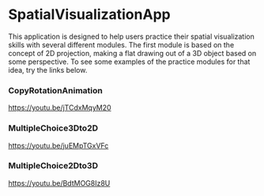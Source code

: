 # SpatialVisualizationApp
 

This application is designed to help users practice their spatial visualization skills with several different modules.
The first module is based on the concept of 2D projection, making a flat drawing out of a 3D object based on some perspective.
To see some examples of the practice modules for that idea, try the links below.


### CopyRotationAnimation
https://youtu.be/jTCdxMqyM20

### MultipleChoice3Dto2D
https://youtu.be/juEMpTGxVFc

### MultipleChoice2Dto3D
https://youtu.be/BdtMOG8Iz8U
